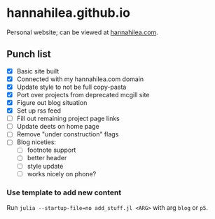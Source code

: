 # hannahilea.github.io

Personal website; can be viewed at [hannahilea.com](https://hannahilea.com).

## Punch list
- [x] Basic site built
- [x] Connected with my hannahilea.com domain
- [x] Update style to not be full copy-pasta
- [x] Port over projects from deprecated mcgill site
- [x] Figure out blog situation
- [x] Set up rss feed
- [ ] Fill out remaining project page links
- [ ] Update deets on home page
- [ ] Remove "under construction" flags
- [ ] Blog niceties:
    - [ ] footnote support
    - [ ] better header 
    - [ ] style update
    - [ ] works nicely on phone?

### Use template to add new content
Run `julia --startup-file=no add_stuff.jl <ARG>` with arg `blog` or `p5`.
